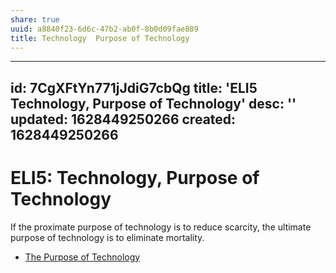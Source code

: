 ```yaml
---
share: true
uuid: a8840f23-6d6c-47b2-ab0f-8b0d09fae889
title: Technology  Purpose of Technology
---
```

---
id: 7CgXFtYn771jJdiG7cbQg
title: 'ELI5 Technology, Purpose of Technology'
desc: ''
updated: 1628449250266
created: 1628449250266
---
# ELI5: Technology, Purpose of Technology
If the proximate purpose of technology is to reduce scarcity, the ultimate purpose of technology is to eliminate mortality.

*   [The Purpose of Technology](https://balajis.com/the-purpose-of-technology/)